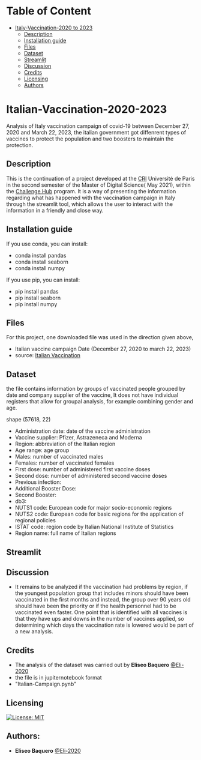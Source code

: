 Table of Content
================
* [Italy-Vaccination-2020 to 2023](#Italy-Vaccination-2020-to-2023)
  * [Description](#description)
  * [Installation guide](#installation-guide)
  * [Files](#files)
  * [Dataset](#dataset)
  * [Streamlit](#streamlit)
  * [Discussion](#discussion)
  * [Credits](#credits)
  * [Licensing](#licensing)
  * [Authors](#Authors)
# Italian-Vaccination-2020-2023
Analysis of Italy vaccination campaign of covid-19 between December 27, 2020 and March 22, 2023, the italian government got diffenrent types of vaccines to protect the population and two boosters to maintain the protection.  
## Description
This is the continuation of a project developed at the [CRI](https://cri-paris.org/en) Université de Paris in the second semester of the Master of Digital Science( May 2021), within the [Challenge Hub](https://master.cri-paris.org/en/challenge-hub) program.
It is a way of presenting the information regarding what has happened with the vaccination campaign in Italy through the streamlit tool, which allows the user to interact with the information in a friendly and close way.

## Installation guide

If you use conda, you can install: 

   * conda install pandas
   * conda install seaborn
   * conda install numpy

If you use pip, you can install: 

   * pip install pandas
   * pip install seaborn
   * pip install numpy
    
## Files

For this project, one downloaded file was used in the direction given above, 

* Italian vaccine campaign Date (December 27, 2020 to march 22, 2023) 
* source: [Italian Vaccination](https://www.kaggle.com/arthurio/italian-vaccination)

## Dataset

the file contains information by groups of vaccinated people grouped by date and company supplier of the vaccine, It does not have individual registers that allow for groupal analysis, for example combining gender and age.

shape (57618, 22)

* Administration date: date of the vaccine administration
* Vaccine supplier: Pfizer, Astrazeneca and Moderna
* Region: abbreviation of the Italian region
* Age range: age group
* Males: number of vaccinated males
* Females: number of vaccinated females
* First dose: number of administered first vaccine doses
* Second dose: number of administered second vaccine doses
* Previous infection: 
* Additional Booster Dose:
* Second Booster:
* db3: 
* NUTS1 code: European code for major socio-economic regions
* NUTS2 code: European code for basic regions for the application of regional policies
* ISTAT code: region code by Italian National Institute of Statistics
* Region name: full name of Italian regions

## Streamlit

## Discussion
- It remains to be analyzed if the vaccination had problems by region, if the youngest population group that includes minors should have been vaccinated in the first months and instead, the group over 90 years old should have been the priority or if the health personnel had to be vaccinated even faster. One point that is identified with all vaccines is that they have ups and downs in the number of vaccines applied, so determining which days the vaccination rate is lowered would be part of a new analysis.

## Credits
- The analysis of the dataset was carried out by **Eliseo Baquero** [@Eli-2020](https://github.com/Eli-2020)
- the file is in jupiternotebook format 
- "Italian-Campaign.pynb"

## Licensing
[![License: MIT](https://img.shields.io/badge/License-MIT-yellow.svg)](https://opensource.org/licenses/MIT)

## Authors:
* **Eliseo Baquero** [@Eli-2020](https://github.com/Eli-2020)
